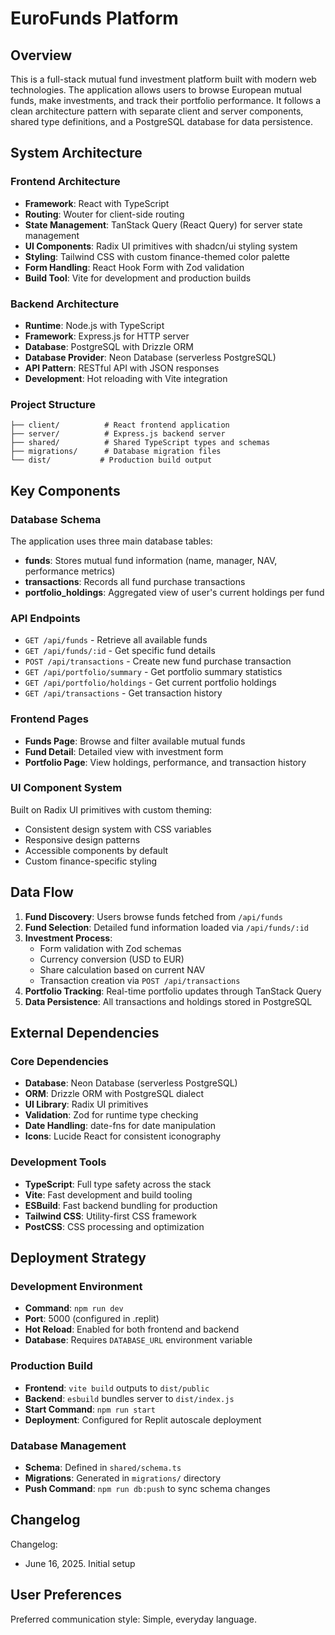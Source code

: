 # EuroFunds Platform

## Overview

This is a full-stack mutual fund investment platform built with modern web technologies. The application allows users to browse European mutual funds, make investments, and track their portfolio performance. It follows a clean architecture pattern with separate client and server components, shared type definitions, and a PostgreSQL database for data persistence.

## System Architecture

### Frontend Architecture
- **Framework**: React with TypeScript
- **Routing**: Wouter for client-side routing
- **State Management**: TanStack Query (React Query) for server state management
- **UI Components**: Radix UI primitives with shadcn/ui styling system
- **Styling**: Tailwind CSS with custom finance-themed color palette
- **Form Handling**: React Hook Form with Zod validation
- **Build Tool**: Vite for development and production builds

### Backend Architecture
- **Runtime**: Node.js with TypeScript
- **Framework**: Express.js for HTTP server
- **Database**: PostgreSQL with Drizzle ORM
- **Database Provider**: Neon Database (serverless PostgreSQL)
- **API Pattern**: RESTful API with JSON responses
- **Development**: Hot reloading with Vite integration

### Project Structure
```
├── client/          # React frontend application
├── server/          # Express.js backend server  
├── shared/          # Shared TypeScript types and schemas
├── migrations/      # Database migration files
└── dist/           # Production build output
```

## Key Components

### Database Schema
The application uses three main database tables:
- **funds**: Stores mutual fund information (name, manager, NAV, performance metrics)
- **transactions**: Records all fund purchase transactions
- **portfolio_holdings**: Aggregated view of user's current holdings per fund

### API Endpoints
- `GET /api/funds` - Retrieve all available funds
- `GET /api/funds/:id` - Get specific fund details
- `POST /api/transactions` - Create new fund purchase transaction
- `GET /api/portfolio/summary` - Get portfolio summary statistics
- `GET /api/portfolio/holdings` - Get current portfolio holdings
- `GET /api/transactions` - Get transaction history

### Frontend Pages
- **Funds Page**: Browse and filter available mutual funds
- **Fund Detail**: Detailed view with investment form
- **Portfolio Page**: View holdings, performance, and transaction history

### UI Component System
Built on Radix UI primitives with custom theming:
- Consistent design system with CSS variables
- Responsive design patterns
- Accessible components by default
- Custom finance-specific styling

## Data Flow

1. **Fund Discovery**: Users browse funds fetched from `/api/funds`
2. **Fund Selection**: Detailed fund information loaded via `/api/funds/:id`
3. **Investment Process**: 
   - Form validation with Zod schemas
   - Currency conversion (USD to EUR)
   - Share calculation based on current NAV
   - Transaction creation via `POST /api/transactions`
4. **Portfolio Tracking**: Real-time portfolio updates through TanStack Query
5. **Data Persistence**: All transactions and holdings stored in PostgreSQL

## External Dependencies

### Core Dependencies
- **Database**: Neon Database (serverless PostgreSQL)
- **ORM**: Drizzle ORM with PostgreSQL dialect
- **UI Library**: Radix UI primitives
- **Validation**: Zod for runtime type checking
- **Date Handling**: date-fns for date manipulation
- **Icons**: Lucide React for consistent iconography

### Development Tools
- **TypeScript**: Full type safety across the stack
- **Vite**: Fast development and build tooling
- **ESBuild**: Fast backend bundling for production
- **Tailwind CSS**: Utility-first CSS framework
- **PostCSS**: CSS processing and optimization

## Deployment Strategy

### Development Environment
- **Command**: `npm run dev`
- **Port**: 5000 (configured in .replit)
- **Hot Reload**: Enabled for both frontend and backend
- **Database**: Requires `DATABASE_URL` environment variable

### Production Build
- **Frontend**: `vite build` outputs to `dist/public`
- **Backend**: `esbuild` bundles server to `dist/index.js`
- **Start Command**: `npm run start`
- **Deployment**: Configured for Replit autoscale deployment

### Database Management
- **Schema**: Defined in `shared/schema.ts`
- **Migrations**: Generated in `migrations/` directory
- **Push Command**: `npm run db:push` to sync schema changes

## Changelog

Changelog:
- June 16, 2025. Initial setup

## User Preferences

Preferred communication style: Simple, everyday language.